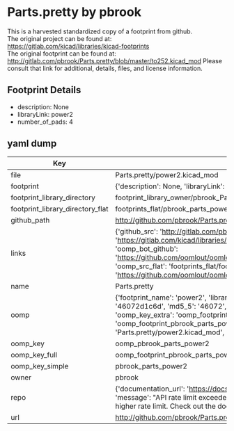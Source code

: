 # Parts.pretty by pbrook  
This is a harvested standardized copy of a footprint from github.  
The original project can be found at:  
https://gitlab.com/kicad/libraries/kicad-footprints  
The original footprint can be found at:
http://gitlab.com/pbrook/Parts.pretty/blob/master/to252.kicad_mod
Please consult that link for additional, details, files, and license information.  
## Footprint Details
* description: None  
* libraryLink: power2  
* number_of_pads: 4  
## yaml dump  
| Key | Value |  
| --- | --- |  
| file | Parts.pretty/power2.kicad_mod |  
| footprint | {'description': None, 'libraryLink': 'power2', 'number_of_pads': 4} |  
| footprint_library_directory | footprint_library_owner/pbrook_Parts.pretty |  
| footprint_library_directory_flat | footprints_flat/pbrook_parts_power2/working |  
| github_path | http://github.com/pbrook/Parts.pretty/blob/master/power2.kicad_mod |  
| links | {'github_src': 'http://gitlab.com/pbrook/Parts.pretty/blob/master/to252.kicad_mod', 'github_src_repo': 'https://gitlab.com/kicad/libraries/kicad-footprints', 'oomp_bot': 'footprints/pbrook_parts_power2/working', 'oomp_bot_github': 'https://github.com/oomlout/oomlout_oomp_footprint_bot/tree/main/footprints/pbrook_parts_power2/working', 'oomp_src_flat': 'footprints_flat/footprints_flat/pbrook_parts_power2/working', 'oomp_src_flat_github': 'https://github.com/oomlout/oomlout_oomp_footprint_src/tree/main/footprints_flat/pbrook_parts_power2/working'} |  
| name | Parts.pretty |  
| oomp | {'footprint_name': 'power2', 'library_name': 'parts', 'md5': '46072d1c6d39c8fa05be46e37f540eac', 'md5_10': '46072d1c6d', 'md5_5': '46072', 'md5_6': '46072d', 'oomp_key': 'oomp_pbrook_parts_power2', 'oomp_key_extra': 'oomp_footprint_pbrook_parts_power2', 'oomp_key_full': 'oomp_footprint_pbrook_parts_power2_46072d', 'oomp_key_simple': 'pbrook_parts_power2', 'original_filename': 'Parts.pretty/power2.kicad_mod', 'owner_name': 'pbrook'} |  
| oomp_key | oomp_pbrook_parts_power2 |  
| oomp_key_full | oomp_footprint_pbrook_parts_power2 |  
| oomp_key_simple | pbrook_parts_power2 |  
| owner | pbrook |  
| repo | {'documentation_url': 'https://docs.github.com/rest/overview/resources-in-the-rest-api#rate-limiting', 'message': "API rate limit exceeded for 84.66.173.59. (But here's the good news: Authenticated requests get a higher rate limit. Check out the documentation for more details.)"} |  
| url | http://github.com/pbrook/Parts.pretty |  

